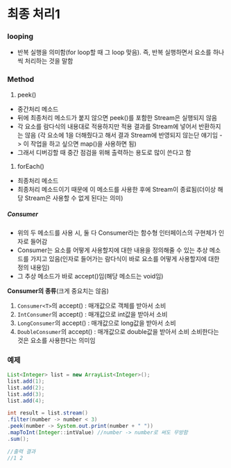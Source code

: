 # 최종 처리1
### looping
- 반복 실행을 의미함(for loop할 때 그 loop 맞음). 즉, 반복 실행하면서 요소를 하나씩 처리하는 것을 말함

### Method
1. peek()
- 중간처리 메소드
- 뒤에 최종처리 메소드가 붙지 않으면 peek()를 포함한 Stream은 실행되지 않음
- 각 요소를 람다식의 내용대로 적용하지만 적용 결과를 Stream에 넣어서 반환하지는 않음
(각 요소에 1을 더해줬다고 해서 결과 Stream에 반영되지 않는단 얘기임 -> 이 작업을 하고 싶으면 map()을 사용하면 됨)
- 그래서 디버깅할 때 중간 점검을 위해 출력하는 용도로 많이 쓴다고 함
1. forEach()
- 최종처리 메소드
- 최종처리 메소드이기 때문에 이 메소드를 사용한 후에 Stream이 종료됨(더이상 해당 Stream은 사용할 수 없게 된다는 의미)

##### Consumer
- 위의 두 메소드를 사용 시, 둘 다 Consumer라는 함수형 인터페이스의 구현체가 인자로 들어감
- Consumer는 요소를 어떻게 사용할지에 대한 내용을 정의해줄 수 있는 추상 메소드를 가지고 있음(인자로 들어가는 람다식이 바로 요소를 어떻게 사용할지에 대한 정의 내용임)
- 그 추상 메소드가 바로 accept()임(해당 메소드는 void임)

**Consumer의 종류**(크게 중요치는 않음)
1. `Consumer<T>`의 accept() : 매개값으로 객체를 받아서 소비
2. `IntConsumer`의 accept() : 매개값으로 int값을 받아서 소비
3. `LongConsumer`의 accept() : 매개값으로 long값을 받아서 소비
4. `DoubleConsumer`의 accept() : 매개값으로 double값을 받아서 소비
소비한다는 것은 요소를 사용한다는 의미임

### 예제
```java
List<Integer> list = new ArrayList<Integer>();
list.add(1);
list.add(2);
list.add(3);
list.add(4);

int result = list.stream()
.filter(number -> number < 3)
.peek(number -> System.out.print(number + " "))
.mapToInt(Integer::intValue) //number -> number로 써도 무방함
.sum();

//출력 결과
//1 2
```
